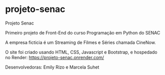 # projeto-senac
Projeto Senac

Primeiro projeto de Front-End do curso Programação em Python do SENAC

A empresa ficticia é um Streaming de Filmes e Séries chamada CineNow.

O site foi criado usando HTML, CSS, Javascript e Bootstrap, e hospedado no Render:
https://projeto-senac.onrender.com/

Desenvolvedoras: Emily Rizo e Marcela Suhet
